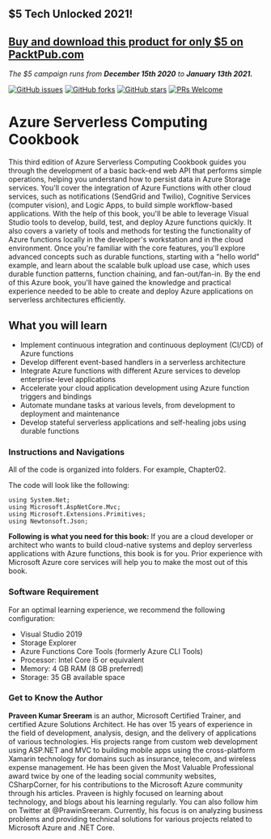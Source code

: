 ## $5 Tech Unlocked 2021!
[Buy and download this product for only $5 on PacktPub.com](https://www.packtpub.com/)
-----
*The $5 campaign         runs from __December 15th 2020__ to __January 13th 2021.__*

[![GitHub issues](https://img.shields.io/github/issues/TrainingByPackt/Azure-Serverless-Computing-Cookbook..svg)](https://github.com/TrainingByPackt/Azure-Serverless-Computing-Cookbook-Third-Edition/issues)
[![GitHub forks](https://img.shields.io/github/forks/TrainingByPackt/Azure-Serverless-Computing-Cookbook..svg)](https://github.com/TrainingByPackt/Azure-Serverless-Computing-Cookbook-Third-Edition/network)
[![GitHub stars](https://img.shields.io/github/stars/TrainingByPackt/Azure-Serverless-Computing-Cookbook..svg)](https://github.com/TrainingByPackt/Azure-Serverless-Computing-Cookbook-Third-Edition/stargazers)
[![PRs Welcome](https://img.shields.io/badge/PRs-welcome-brightgreen.svg)](https://github.com/TrainingByPackt/Azure-Serverless-Computing-Cookbook-Third-Edition/pulls)

# Azure Serverless Computing Cookbook
This third edition of Azure Serverless Computing Cookbook guides you through the development of a basic back-end web API that performs simple operations, helping you understand how to persist data in Azure Storage services. You'll cover the integration of Azure Functions with other cloud services, such as notifications (SendGrid and Twilio), Cognitive Services (computer vision), and Logic Apps, to build simple workflow-based applications.
With the help of this book, you'll be able to leverage Visual Studio tools to develop, build, test, and deploy Azure functions quickly. It also covers a variety of tools and methods for testing the functionality of Azure functions locally in the developer's workstation and in the cloud environment. Once you're familiar with the core features, you'll explore advanced concepts such as durable functions, starting with a "hello world" example, and learn about the scalable bulk upload use case, which uses durable function patterns, function chaining, and fan-out/fan-in.
By the end of this Azure book, you'll have gained the knowledge and practical experience needed to be able to create and deploy Azure applications on serverless architectures efficiently.

## What you will learn
* Implement continuous integration and continuous deployment (CI/CD) of Azure functions
* Develop different event-based handlers in a serverless architecture
* Integrate Azure functions with different Azure services to develop enterprise-level applications
* Accelerate your cloud application development using Azure function triggers and bindings
* Automate mundane tasks at various levels, from development to deployment and maintenance
* Develop stateful serverless applications and self-healing jobs using durable functions

### Instructions and Navigations
All of the code is organized into folders. For example, Chapter02.

The code will look like the following:
```
using System.Net;
using Microsoft.AspNetCore.Mvc;
using Microsoft.Extensions.Primitives;
using Newtonsoft.Json;
```
**Following is what you need for this book:**
If you are a cloud developer or architect who wants to build cloud-native systems and deploy serverless applications with Azure functions, this book is for you. Prior experience with Microsoft Azure core services will help you to make the most out of this book.	

### Software Requirement
For an optimal learning experience, we recommend the following configuration:
* Visual Studio 2019
* Storage Explorer
* Azure Functions Core Tools (formerly Azure CLI Tools)
* Processor: Intel Core i5 or equivalent
* Memory: 4 GB RAM (8 GB preferred)
* Storage: 35 GB available space

### Get to Know the Author
**Praveen Kumar Sreeram** is an author, Microsoft Certified Trainer, and certified Azure Solutions Architect. He has over 15 years of experience in the field of development, analysis, design, and the delivery of applications of various technologies. His projects range from custom web development using ASP.NET and MVC to building mobile apps using the cross-platform Xamarin technology for domains such as insurance, telecom, and wireless expense management. He has been given the Most Valuable Professional award twice by one of the leading social community websites, CSharpCorner, for his contributions to the Microsoft Azure community through his articles. Praveen is highly focused on learning about technology, and blogs about his learning regularly. You can also follow him on Twitter at @PrawinSreeram. Currently, his focus is on analyzing business problems and providing technical solutions for various projects related to Microsoft Azure and .NET Core.



